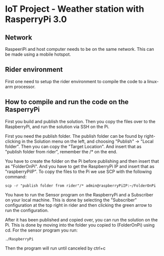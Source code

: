 # IoT Project - Weather station with RasperryPi 3.0

## Network
RaspeeriPi and host computer needs to be on the same network. This can be made using a mobile hotspot.

## Rider environment
First one need to setup the rider environment to compile the code to a linux-arm processor.

## How to compile and run the code on the RasperryPi
First you build and publish the solution.
Then you copy the files over to the RaspberryPi, and run the solution via SSH on the Pi.

First you need the publish folder.
The publish folder can be found by right-clicking in the Solution menu on the left, 
and choosing "Publish" -> "Local folder". 
Then you can copy the "Target Location".
And insert that as "publish folder from rider", remember the /* on the end.

You have to create the folder on the Pi before publishing and then insert that as "FolderOnPi".
And you have to get the RaspberryPi IP and insert that as "raspberryPiIP".
To copy the files to the Pi we use SCP with the following command:
```
scp -r "publish folder from rider"/* admin@raspberryPiIP:~/FolderOnPi
```

You have to run the Sensor program on the RaspberryPi and a Subscriber on your local machine. This is done by selecting the "Subscriber" configuration at the top right in rider and then clicking the green arrow to run the configuration.

After it has been published and copied over, you can run the solution on the Pi.
This is done by moving into the folder you copied to (FolderOnPi) using cd. 
For the sensor program you run:
```
./RaspberryPi
```



Then the program will run until canceled by ctrl+c
